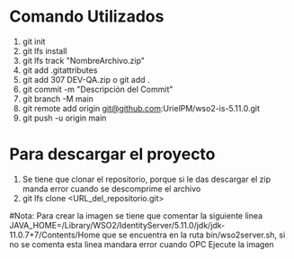 # Comando Utilizados
1. git init
2. git lfs install
3. git lfs track "NombreArchivo.zip"
4. git add .gitattributes
5. git add 307  DEV-QA.zip o git add .
6. git commit -m "Descripción del Commit"
7. git branch -M main
8. git remote add origin git@github.com:UrielPM/wso2-is-5.11.0.git
9. git push -u origin main

# Para descargar el proyecto
1. Se tiene que clonar el repositorio, porque si le das descargar el zip manda error cuando se descomprime el archivo
2. git lfs clone <URL_del_repositorio.git>

#Nota: 
Para crear la imagen se tiene que comentar la siguiente linea JAVA_HOME=/Library/WSO2/IdentityServer/5.11.0/jdk/jdk-11.0.7+7/Contents/Home
que se encuentra en la ruta bin/wso2server.sh, si no se comenta esta linea mandara error cuando OPC Ejecute la imagen 
